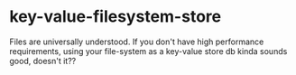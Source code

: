 # key-value-filesystem-store
Files are universally understood. If you don't have high performance requirements, using your file-system as a key-value store db kinda sounds good, doesn't it??
